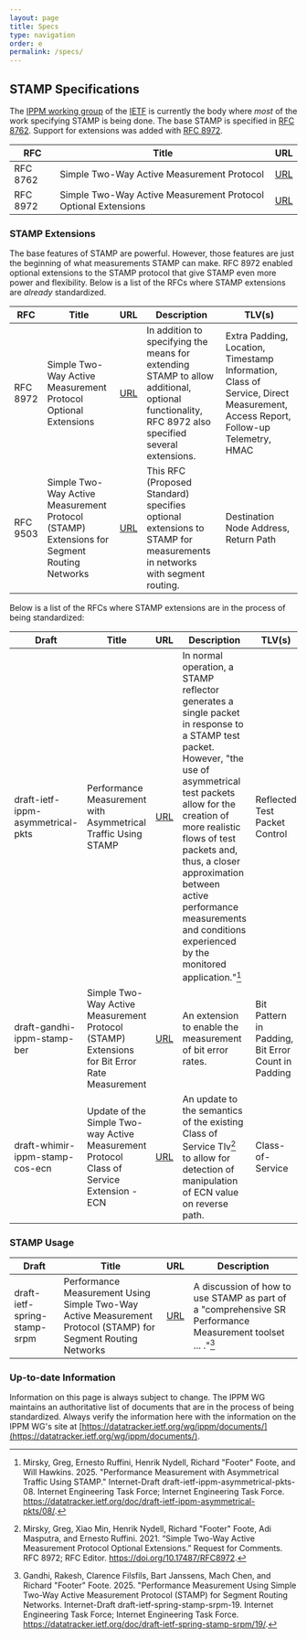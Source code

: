 ```yaml
---
layout: page
title: Specs
type: navigation
order: e
permalink: /specs/
---
```


## STAMP Specifications

The [IPPM working group](https://datatracker.ietf.org/wg/ippm/about/) of the [IETF](https://www.ietf.org/) is currently the body where _most_ of the work specifying STAMP is being done. The base STAMP is specified in [RFC 8762](https://datatracker.ietf.org/doc/rfc8762/). Support for extensions was added with [RFC 8972](https://datatracker.ietf.org/doc/rfc8972/).

| RFC | Title | URL |
| -- | -- | -- |
| RFC 8762 | Simple Two-Way Active Measurement Protocol | [URL](https://datatracker.ietf.org/doc/rfc8762/) |
| RFC 8972 | Simple Two-Way Active Measurement Protocol Optional Extensions | [URL](https://datatracker.ietf.org/doc/rfc8972/) |

### STAMP Extensions

The base features of STAMP are powerful. However, those features are just the beginning of what measurements STAMP can make. RFC 8972 enabled optional extensions to the STAMP protocol that give STAMP even more power and flexibility. Below is a list of the RFCs where STAMP extensions are _already_ standardized.

| RFC | Title | URL | Description | TLV(s) |
| -- | -- | -- | -- | -- |
| RFC 8972 | Simple Two-Way Active Measurement Protocol Optional Extensions | [URL](https://datatracker.ietf.org/doc/rfc8972/) | In addition to specifying the means for extending STAMP to allow additional, optional functionality, RFC 8972 also specified several extensions. | Extra Padding, Location, Timestamp Information, Class of Service, Direct Measurement, Access Report, Follow-up Telemetry, HMAC |
| RFC 9503 | Simple Two-Way Active Measurement Protocol (STAMP) Extensions for Segment Routing Networks | [URL](https://datatracker.ietf.org/doc/rfc9503/) | This RFC (Proposed Standard) specifies optional extensions to STAMP for measurements in networks with segment routing. | Destination Node Address, Return Path |

Below is a list of the RFCs where STAMP extensions are in the process of being standardized:

| Draft | Title | URL | Description | TLV(s) |
| -- | -- | -- | -- | -- |
| draft-ietf-ippm-asymmetrical-pkts | Performance Measurement with Asymmetrical Traffic Using STAMP  | [URL](https://datatracker.ietf.org/doc/draft-ietf-ippm-asymmetrical-pkts/) | In normal operation, a STAMP reflector generates a single packet in response to a STAMP test packet. However, "the use of asymmetrical test packets allow for the creation of more realistic flows of test packets and, thus, a closer approximation between active performance measurements and conditions experienced by the monitored application."[^assym] | Reflected Test Packet Control |
| draft-gandhi-ippm-stamp-ber |  Simple Two-Way Active Measurement Protocol (STAMP) Extensions for Bit Error Rate Measurement | [URL](https://datatracker.ietf.org/doc/draft-gandhi-ippm-stamp-ber/) | An extension to enable the measurement of bit error rates. | Bit Pattern in Padding, Bit Error Count in Padding |
| draft-whimir-ippm-stamp-cos-ecn |  Update of the Simple Two-way Active Measurement Protocol Class of Service Extension - ECN  | [URL](https://datatracker.ietf.org/doc/draft-whimir-ippm-stamp-cos-ecn/) | An update to the semantics of the existing Class of Service Tlv[^stamp-extensions] to allow for detection of manipulation of ECN value on reverse path. | Class-of-Service |

### STAMP Usage

| Draft | Title | URL | Description |
| -- | -- | -- | -- |
| draft-ietf-spring-stamp-srpm |  Performance Measurement Using Simple Two-Way Active Measurement Protocol (STAMP) for Segment Routing Networks | [URL](https://datatracker.ietf.org/doc/draft-ietf-spring-stamp-srpm/) | A discussion of how to use STAMP as part of a "comprehensive SR Performance Measurement toolset ... ."[^srpm]  |

[^srpm]: Gandhi, Rakesh, Clarence Filsfils, Bart Janssens, Mach Chen, and Richard "Footer" Foote. 2025. "Performance Measurement Using Simple Two-Way Active Measurement Protocol (STAMP) for Segment Routing Networks. Internet-Draft draft-ietf-spring-stamp-srpm-19. Internet Engineering Task Force; Internet Engineering Task Force. <https://datatracker.ietf.org/doc/draft-ietf-spring-stamp-srpm/19/>.


### Up-to-date Information

Information on this page is always subject to change. The IPPM WG maintains an authoritative list of documents that are in the process of being standardized. Always verify the information here with the information on the IPPM WG's site at [https://datatracker.ietf.org/wg/ippm/documents/](https://datatracker.ietf.org/wg/ippm/documents/).

[^assym]: Mirsky, Greg, Ernesto Ruffini, Henrik Nydell, Richard "Footer" Foote, and Will Hawkins. 2025. "Performance Measurement with Asymmetrical Traffic Using STAMP." Internet-Draft draft-ietf-ippm-asymmetrical-pkts-08. Internet Engineering Task Force; Internet Engineering Task Force. <https://datatracker.ietf.org/doc/draft-ietf-ippm-asymmetrical-pkts/08/>.

[^stamp-extensions]: Mirsky, Greg, Xiao Min, Henrik Nydell, Richard "Footer" Foote, Adi
Masputra, and Ernesto Ruffini. 2021. “Simple Two-Way Active Measurement
Protocol Optional Extensions.” Request for Comments. RFC 8972; RFC
Editor. <https://doi.org/10.17487/RFC8972>.
